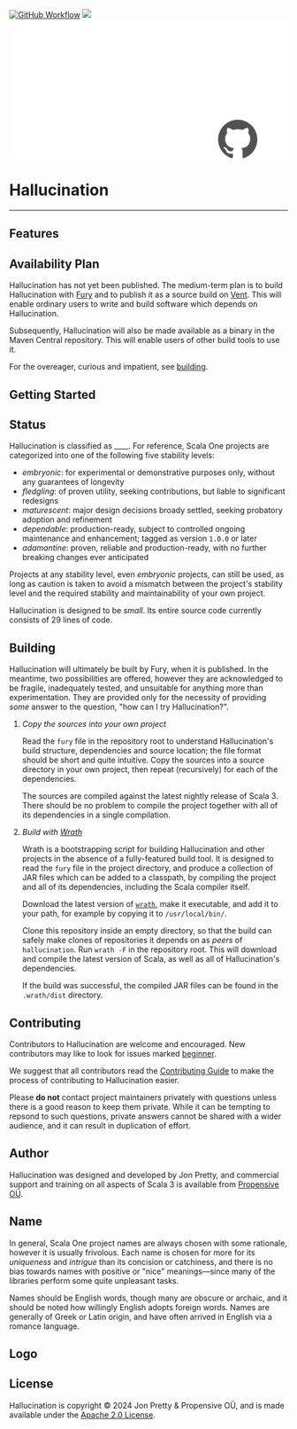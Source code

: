[<img alt="GitHub Workflow" src="https://img.shields.io/github/actions/workflow/status/propensive/hallucination/main.yml?style=for-the-badge" height="24">](https://github.com/propensive/hallucination/actions)
[<img src="https://img.shields.io/discord/633198088311537684?color=8899f7&label=DISCORD&style=for-the-badge" height="24">](https://discord.gg/7b6mpF6Qcf)
<img src="/doc/images/github.png" valign="middle">

# Hallucination

____



## Features



## Availability Plan

Hallucination has not yet been published. The medium-term plan is to build Hallucination
with [Fury](https://github.com/propensive/fury) and to publish it as a source build on
[Vent](https://github.com/propensive/vent). This will enable ordinary users to write and build
software which depends on Hallucination.

Subsequently, Hallucination will also be made available as a binary in the Maven
Central repository. This will enable users of other build tools to use it.

For the overeager, curious and impatient, see [building](#building).

## Getting Started



## Status

Hallucination is classified as ____. For reference, Scala One projects are
categorized into one of the following five stability levels:

- _embryonic_: for experimental or demonstrative purposes only, without any guarantees of longevity
- _fledgling_: of proven utility, seeking contributions, but liable to significant redesigns
- _maturescent_: major design decisions broady settled, seeking probatory adoption and refinement
- _dependable_: production-ready, subject to controlled ongoing maintenance and enhancement; tagged as version `1.0.0` or later
- _adamantine_: proven, reliable and production-ready, with no further breaking changes ever anticipated

Projects at any stability level, even _embryonic_ projects, can still be used,
as long as caution is taken to avoid a mismatch between the project's stability
level and the required stability and maintainability of your own project.

Hallucination is designed to be _small_. Its entire source code currently consists
of 29 lines of code.

## Building

Hallucination will ultimately be built by Fury, when it is published. In the
meantime, two possibilities are offered, however they are acknowledged to be
fragile, inadequately tested, and unsuitable for anything more than
experimentation. They are provided only for the necessity of providing _some_
answer to the question, "how can I try Hallucination?".

1. *Copy the sources into your own project*
   
   Read the `fury` file in the repository root to understand Hallucination's build
   structure, dependencies and source location; the file format should be short
   and quite intuitive. Copy the sources into a source directory in your own
   project, then repeat (recursively) for each of the dependencies.

   The sources are compiled against the latest nightly release of Scala 3.
   There should be no problem to compile the project together with all of its
   dependencies in a single compilation.

2. *Build with [Wrath](https://github.com/propensive/wrath/)*

   Wrath is a bootstrapping script for building Hallucination and other projects in
   the absence of a fully-featured build tool. It is designed to read the `fury`
   file in the project directory, and produce a collection of JAR files which can
   be added to a classpath, by compiling the project and all of its dependencies,
   including the Scala compiler itself.
   
   Download the latest version of
   [`wrath`](https://github.com/propensive/wrath/releases/latest), make it
   executable, and add it to your path, for example by copying it to
   `/usr/local/bin/`.

   Clone this repository inside an empty directory, so that the build can
   safely make clones of repositories it depends on as _peers_ of `hallucination`.
   Run `wrath -F` in the repository root. This will download and compile the
   latest version of Scala, as well as all of Hallucination's dependencies.

   If the build was successful, the compiled JAR files can be found in the
   `.wrath/dist` directory.

## Contributing

Contributors to Hallucination are welcome and encouraged. New contributors may like
to look for issues marked
[beginner](https://github.com/propensive/hallucination/labels/beginner).

We suggest that all contributors read the [Contributing
Guide](/contributing.md) to make the process of contributing to Hallucination
easier.

Please __do not__ contact project maintainers privately with questions unless
there is a good reason to keep them private. While it can be tempting to
repsond to such questions, private answers cannot be shared with a wider
audience, and it can result in duplication of effort.

## Author

Hallucination was designed and developed by Jon Pretty, and commercial support and
training on all aspects of Scala 3 is available from [Propensive
O&Uuml;](https://propensive.com/).



## Name



In general, Scala One project names are always chosen with some rationale,
however it is usually frivolous. Each name is chosen for more for its
_uniqueness_ and _intrigue_ than its concision or catchiness, and there is no
bias towards names with positive or "nice" meanings—since many of the libraries
perform some quite unpleasant tasks.

Names should be English words, though many are obscure or archaic, and it
should be noted how willingly English adopts foreign words. Names are generally
of Greek or Latin origin, and have often arrived in English via a romance
language.

## Logo



## License

Hallucination is copyright &copy; 2024 Jon Pretty & Propensive O&Uuml;, and
is made available under the [Apache 2.0 License](/license.md).

